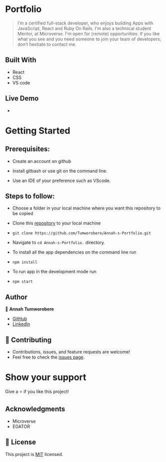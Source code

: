 # Portfolio
> I’m a certified full-stack developer, who enjoys building Apps with JavaScript, React and Ruby On Rails. I'm also a technical student Mentor, at Microverse. I'm open for (remote) opportunities. If you like what you see and you need someone to join your team of developers; don’t hestiate to contact me.

## Built With

- React
- CSS
- VS code

## Live Demo

- []()

# Getting Started
## Prerequisites:

- Create an account on github

- Install gitbash or use git on the command line.

- Use an IDE of your preference such as VScode.

## Steps to follow:

- Choose a folder in your local machine where you want this repository to be copied


- Clone this [repository](https://github.com/Tumworobere/Annah-s-Portfolio) to your local machine 
- ```
  git clone https://github.com/Tumworobere/Annah-s-Portfolio.git
  ```

- Navigate to `cd Annah-s-Portfolio.`  directory.

- To install all the app dependencies on the command line run
- ```
  npm install
  ``` 
- To run app in the development mode run 
- ```
  npm start
  ```

## Author

:woman: **Annah Tumworobere**

- [GitHub](https://github.com/Tumworobere)
- [LinkedIn](https://www.linkedin.com/in/annah-tumworobere/)

## 🤝 Contributing
- Contributions, issues, and feature requests are welcome!
- Feel free to check the [issues page](https://github.com/Tumworobere/Annah-s-Portfolio/issues).

# Show your support
Give a ⭐ if you like this project!

## Acknowledgments
- Microverse
- EGATOR

## 📝 License

This project is [MIT](./MIT.md) licensed.
